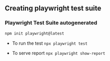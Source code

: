 ## Creating playwright test suite

### Playwright Test Suite autogenerated

```javascript
npm init playwright@latest
```

- To run the test `npx playwright test`

- To serve report `npx playwright show-report`



